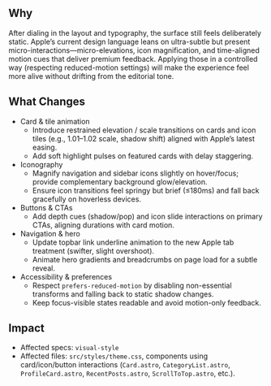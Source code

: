 ## Why

After dialing in the layout and typography, the surface still feels deliberately static. Apple’s current design language leans on ultra-subtle but present micro-interactions—micro-elevations, icon magnification, and time-aligned motion cues that deliver premium feedback. Applying those in a controlled way (respecting reduced-motion settings) will make the experience feel more alive without drifting from the editorial tone.

## What Changes

- Card & tile animation
  - Introduce restrained elevation / scale transitions on cards and icon tiles (e.g., 1.01–1.02 scale, shadow shift) aligned with Apple’s latest easing.
  - Add soft highlight pulses on featured cards with delay staggering.
- Iconography
  - Magnify navigation and sidebar icons slightly on hover/focus; provide complementary background glow/elevation.
  - Ensure icon transitions feel springy but brief (≤180ms) and fall back gracefully on hoverless devices.
- Buttons & CTAs
  - Add depth cues (shadow/pop) and icon slide interactions on primary CTAs, aligning durations with card motion.
- Navigation & hero
  - Update topbar link underline animation to the new Apple tab treatment (swifter, slight overshoot).
  - Animate hero gradients and breadcrumbs on page load for a subtle reveal.
- Accessibility & preferences
  - Respect `prefers-reduced-motion` by disabling non-essential transforms and falling back to static shadow changes.
  - Keep focus-visible states readable and avoid motion-only feedback.

## Impact

- Affected specs: `visual-style`
- Affected files: `src/styles/theme.css`, components using card/icon/button interactions (`Card.astro`, `CategoryList.astro`, `ProfileCard.astro`, `RecentPosts.astro`, `ScrollToTop.astro`, etc.).

